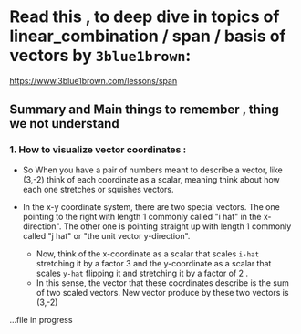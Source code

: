 # Read this , to deep dive in topics of linear_combination / span / basis of vectors by `3blue1brown`: 
https://www.3blue1brown.com/lessons/span 

## Summary and Main things to remember , thing we not understand
### 1. How to visualize vector coordinates :
- So When you have a pair of numbers meant to describe a vector, like (3,-2)  think of each coordinate as a scalar, meaning think about how each one stretches or squishes vectors.

- In the x-y coordinate system, there are two special vectors. The one pointing to the right with length 1 commonly called "i hat" in the x-direction". The other one is pointing straight up with length 1 commonly called "j hat" or "the unit vector y-direction".
  - Now, think of the x-coordinate as a scalar that scales `i-hat` stretching it by a factor 3 and the y-coordinate as a scalar that scales `y-hat`  flipping it and stretching it by a factor of 2 . 
  - In this sense, the vector that these coordinates describe is the sum of two scaled vectors. New vector produce by these two vectors is (3,-2) 

...file in progress


